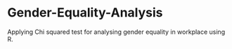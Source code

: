 # Gender-Equality-Analysis
Applying Chi squared test for analysing gender equality in workplace using R.
